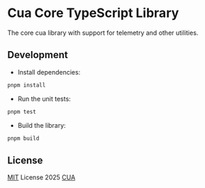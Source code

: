 # Cua Core TypeScript Library

The core cua library with support for telemetry and other utilities.

## Development

- Install dependencies:

```bash
pnpm install
```

- Run the unit tests:

```bash
pnpm test
```

- Build the library:

```bash
pnpm build
```

## License

[MIT](./LICENSE) License 2025 [CUA](https://github.com/trycua)
